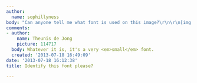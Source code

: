 ```yaml
---
author:
  name: sophillyness
body: "Can anyone tell me what font is used on this image?\r\n\r\n[img:sites/default/files/old-images/30000_4254.png]\r\n\r\nThanks "
comments:
- author:
    name: Theunis de Jong
    picture: 114717
  body: Whatever it is, it's a very <em>small</em> font.
  created: '2013-07-18 16:49:09'
date: '2013-07-18 16:12:38'
title: Identify this font please?

---
```

